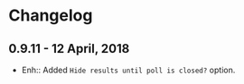 Changelog
=========


0.9.11 - 12 April, 2018
------------------------

- Enh:: Added `Hide results until poll is closed?` option.



